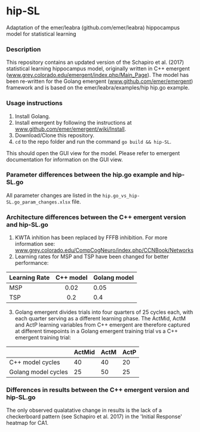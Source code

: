 # hip-SL
Adaptation of the emer/leabra (github.com/emer/leabra) hippocampus model for statistical learning

### Description
This repository contains an updated version of the Schapiro et al. (2017) statistical learning hippocampus model, originally written in C++ emergent (www.grey.colorado.edu/emergent/index.php/Main_Page).
The model has been re-written for the Golang emergent (www.github.com/emer/emergent) framework and is based on the emer/leabra/examples/hip hip.go example.

### Usage instructions
1. Install Golang.
2. Install emergent by following the instructions at www.github.com/emer/emergent/wiki/Install.
3. Download/Clone this repository.
4. `cd` to the repo folder and run the command `go build && hip-SL`.

This should open the GUI view for the model. Please refer to emergent documentation for information on the GUI view.

### Parameter differences between the hip.go example and hip-SL.go
All parameter changes are listed in the `hip.go_vs_hip-SL.go_param_changes.xlsx` file.

### Architecture differences between the C++ emergent version and hip-SL.go
1. KWTA inhition has been replaced by FFFB inhibition. For more information see: www.grey.colorado.edu/CompCogNeuro/index.php/CCNBook/Networks
2. Learning rates for MSP and TSP have been changed for better performance:

| Learning Rate | C++ model     | Golang model  |
| ------------- |:-------------:|---------------|
| MSP    	| 0.02		| 0.05 		|
| TSP     	| 0.2      	| 0.4 		|

3. Golang emergent divides trials into four quarters of 25 cycles each, with each quarter serving as a different learning phase. The ActMid, ActM and ActP learning variables from C++ emergent are therefore captured at different timepoints in a Golang emergent training trial vs a C++ emergent training trial:

| 			| ActMid | ActM | ActP |
|---------------	|----	 | ---	| ---  |
| C++ model cycles	| 40	 | 40	| 20   |
| Golang model cycles	| 25	 | 50   | 25   |

### Differences in results between the C++ emergent version and hip-SL.go
The only observed qualatative change in results is the lack of a checkerboard pattern (see Schapiro et al. 2017) in the 'Initial Response' heatmap for CA1.

